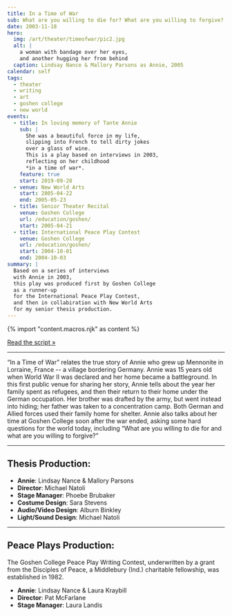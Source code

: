 ```yaml
---
title: In a Time of War
sub: What are you willing to die for? What are you willing to forgive?
date: 2003-11-18
hero:
  img: /art/theater/timeofwar/pic2.jpg
  alt: |
    a woman with bandage over her eyes,
    and another hugging her from behind
  caption: Lindsay Nance & Mallory Parsons as Annie, 2005
calendar: self
tags:
  - theater
  - writing
  - art
  - goshen college
  - new world
events:
  - title: In loving memory of Tante Annie
    sub: |
      She was a beautiful force in my life,
      slipping into French to tell dirty jokes
      over a glass of wine.
      This is a play based on interviews in 2003,
      reflecting on her childhood
      *in a time of war*.
    feature: true
    start: 2019-09-20
  - venue: New World Arts
    start: 2005-04-22
    end: 2005-05-23
  - title: Senior Theater Recital
    venue: Goshen College
    url: /education/goshen/
    start: 2005-04-21
  - title: International Peace Play Contest
    venue: Goshen College
    url: /education/goshen/
    start: 2004-10-01
    end: 2004-10-03
summary: |
  Based on a series of interviews
  with Annie in 2003,
  this play was produced first by Goshen College
  as a runner-up
  for the International Peace Play Contest,
  and then in collabiration with New World Arts
  for my senior thesis production.
---
```


{% import "content.macros.njk" as content %}

[Read the script »](script/)

------

“In a Time of War” relates the true story of Annie
who grew up Mennonite in Lorraine, France --
a village bordering Germany.
Annie was 15 years old when World War II was declared
and her home became a battleground.
In this first public venue for sharing her story,
Annie tells about the year her family spent as refugees,
and then their return to their home under the German occupation.
Her brother was drafted by the army,
but went instead into hiding;
her father was taken to a concentration camp.
Both German and Allied forces used their family home for shelter.
Annie also talks about her time at Goshen College
soon after the war ended,
asking some hard questions for the world today,
including
“What are you willing to die for and what are you willing to forgive?”

------

## Thesis Production:

- **Annie**: Lindsay Nance & Mallory Parsons
- **Director**: Michael Natoli
- **Stage Manager**: Phoebe Brubaker
- **Costume Design**: Sara Stevens
- **Audio/Video Design**: Alburn Binkley
- **Light/Sound Design**: Michael Natoli

------

## Peace Plays Production:

The Goshen College Peace Play Writing Contest,
underwritten by a grant from the Disciples of Peace,
a Middlebury (Ind.) charitable fellowship,
was established in 1982.

- **Annie**: Lindsay Nance & Laura Kraybill
- **Director**: Pat McFarlane
- **Stage Manager**: Laura Landis
